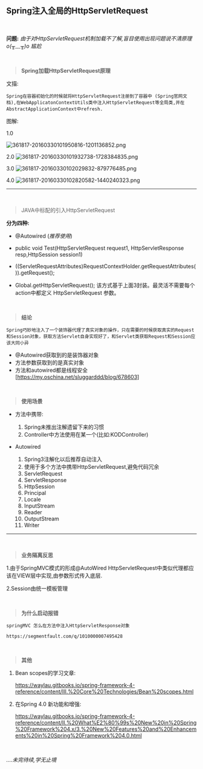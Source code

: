 ## Spring注入全局的HttpServletRequest

<br/>

**问题:** *由于对HttpServletRequest机制加载不了解,盲目使用出现问题说不清原理o(╥﹏╥)o 尴尬*

<br/>

> **Spring加载HttpServletRequest原理**

文描:

```
Spring在容器初始化的时候就将HttpServletRequest注册到了容器中 (Spring官网文档),在WebApplicatonContextUtils类中注入HttpServletRequest等全局类,并在AbstractApplicationContext中refresh.
```

图解:

1.0

![361817-20160330101950816-1201136852.png](F:/开发设计文档/Spring/361817-20160330101950816-1201136852.png "")

2.0
![361817-20160330101932738-1728384835.png](F:/开发设计文档/Spring/361817-20160330101932738-1728384835.png "")

3.0
![361817-20160330102029832-879776485.png](F:/开发设计文档/Spring/361817-20160330102029832-879776485.png "")

4.0
![361817-20160330102820582-1440240323.png](F:/开发设计文档/Spring/361817-20160330102820582-1440240323.png "")

---------------------------------------------------------------------------------

<br/>

> JAVA中标配的引入HttpServletRequest

**分为四种:**

* @Autowired (*推荐使用*)

* public void Test(HttpServletRequest request1, HttpServletResponse resp,HttpSession session1) 
* ((ServletRequestAttributes)RequestContextHolder.getRequestAttributes()).getRequest(); 
* Global.getHttpServletRequest(); 该方式基于上面3封装。最灵活不需要每个action中都定义 HttpServletRequest 参数。


<br/>

> **结论**

    Spring巧妙地注入了一个装饰器代理了真实对象的操作，只在需要的时候获取真实的Request和Session对象，获取方法Servlet自身实现好了，和Servlet类获取Request和Session应该大同小异

* @Autowired获取到的是装饰器对象
* 方法参数获取到的是真实对象
* 方法和autowired都是线程安全 [https://my.oschina.net/sluggarddd/blog/678603]

<br/>

> **使用场景**

* 方法中携带:
    1. Spring未推出注解遗留下来的习惯
    2. Controller中方法使用在某一个(比如:KODController)

* Autowired
    1. Spring3注解化以后推荐自动注入
    2. 使用于多个方法中携带HttpServletRequest,避免代码冗余
    3. ServletRequest
    4. ServletResponse
    5. HttpSession
    6. Principal
    7. Locale
    8. InputStream
    9. Reader
    10. OutputStream
    11. Writer

--------------------------------------------------------------------

<br/>

> **业务隔离反思**

1.由于SpringMVC模式的形成@AutoWired HttpServletRequest中类似代理都应该在VIEW层中实现,由参数形式传入底层.

2.Session由统一模板管理

<br/>

> **为什么启动报错**

    
    springMVC 怎么在方法中注入HttpServletResponse对象
    
    https://segmentfault.com/q/1010000007495428

<br/>

> **其他**

1. Bean scopes的学习文章:

    https://waylau.gitbooks.io/spring-framework-4-reference/content/III.%20Core%20Technologies/Bean%20scopes.html

2. 在Spring 4.0 新功能和增强:

    https://waylau.gitbooks.io/spring-framework-4-reference/content/II.%20What%E2%80%99s%20New%20in%20Spring%20Framework%204.x/3.%20New%20Features%20and%20Enhancements%20in%20Spring%20Framework%204.0.html
    

<br/>

*....未完待续,学无止境*